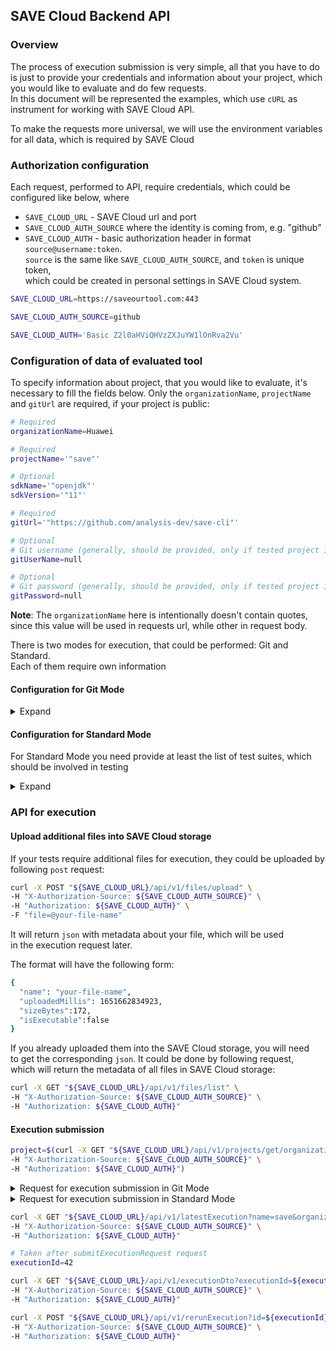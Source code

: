 ## SAVE Cloud Backend API
### Overview

The process of execution submission is very simple, all that you have to do
is just to provide your credentials and information about your project, which you
would like to evaluate and do few requests.\
In this document will be represented the examples, which use `cURL`
as instrument for working with SAVE Cloud API.

To make the requests more universal, we will
use the environment variables for all data, which is required by SAVE Cloud

### Authorization configuration

Each request, performed to API, require credentials, which could be configured like below, where

* `SAVE_CLOUD_URL` - SAVE Cloud url and port
* `SAVE_CLOUD_AUTH_SOURCE` where the identity is coming from, e.g. "github"
* `SAVE_CLOUD_AUTH` - basic authorization header in format `source@username:token`.\
   `source` is the same like `SAVE_CLOUD_AUTH_SOURCE`, and `token` is unique token,\
    which could be created in personal settings in SAVE Cloud system.

```bash
SAVE_CLOUD_URL=https://saveourtool.com:443

SAVE_CLOUD_AUTH_SOURCE=github

SAVE_CLOUD_AUTH='Basic Z2l0aHViQHVzZXJuYW1lOnRva2Vu'
```

### Configuration of data of evaluated tool

To specify information about project, that you would like to evaluate,
it's necessary to fill the fields below. Only the `organizationName`,
`projectName` and `gitUrl` are required, if your project is public:


```bash
# Required
organizationName=Huawei

# Required
projectName='"save"'

# Optional
sdkName='"openjdk"'
sdkVersion='"11"'

# Required
gitUrl='"https://github.com/analysis-dev/save-cli"'

# Optional
# Git username (generally, should be provided, only if tested project is private)
gitUserName=null

# Optional
# Git password (generally, should be provided, only if tested project is private)
gitPassword=null
```

**Note**: The `organizationName` here is intentionally doesn't contain quotes, since this value
will be used in requests url, while other in request body.

There is two modes for execution, that could be performed: Git and Standard.\
Each of them require own information

#### Configuration for Git Mode
<details>
  <summary>Expand</summary>

Only the `testRootPath`, which represents 
the relative path to the root directory with tests in your repository is required for execution.

```bash
# Required
testRootPath='"examples/kotlin-diktat"'

# Optional
branch='"origin/feature/testing_for_cloud"'

# Optional
commitHash=null
```

</details>

#### Configuration for Standard Mode

For Standard Mode you need provide at least the list of test suites,
which should be involved in testing

<details>
  <summary>Expand</summary>

```bash
# Required
testSuites='["Directory: Chapter 1", "Directory: Chapter2"]'

# Optional
execCmd=null

# Optional
# Batch size controls how many files will be processed at the same time.
batchSize=null

```
</details>

### API for execution

#### Upload additional files into SAVE Cloud storage

If your tests require additional files for execution, they could be uploaded by
following `post` request:

```bash
curl -X POST "${SAVE_CLOUD_URL}/api/v1/files/upload" \
-H "X-Authorization-Source: ${SAVE_CLOUD_AUTH_SOURCE}" \
-H "Authorization: ${SAVE_CLOUD_AUTH}" \
-F "file=@your-file-name"
```

It will return `json` with metadata about your file, which will be used\
in the execution request later.

The format will have the following form:

```bash
{
  "name": "your-file-name",
  "uploadedMillis": 1651662834923,
  "sizeBytes":172,
  "isExecutable":false
}
```

If you already uploaded them into the SAVE Cloud storage, you will need\
to get the corresponding `json`. It could be done by following request,\
which will return the metadata of all files in SAVE Cloud storage:

```bash
curl -X GET "${SAVE_CLOUD_URL}/api/v1/files/list" \
-H "X-Authorization-Source: ${SAVE_CLOUD_AUTH_SOURCE}" \
-H "Authorization: ${SAVE_CLOUD_AUTH}"
```

#### Execution submission

```bash
project=$(curl -X GET "${SAVE_CLOUD_URL}/api/v1/projects/get/organization-name?name=save&organizationName=${organizationName}" \
-H "X-Authorization-Source: ${SAVE_CLOUD_AUTH_SOURCE}" \
-H "Authorization: ${SAVE_CLOUD_AUTH}")
```

<details>
  <summary>Request for execution submission in Git Mode</summary>

```bash
curl -X POST "${SAVE_CLOUD_URL}/api/v1/submitExecutionRequest" \
-H "X-Authorization-Source: ${SAVE_CLOUD_AUTH_SOURCE}" \
-H "Authorization: ${SAVE_CLOUD_AUTH}" \
-F "executionRequest={
    \"project\": ${project},
    \"gitDto\": {
        \"url\": ${gitUrl},
        \"username\": ${gitUserName},
        \"password\": ${gitPassword},
        \"branch\": ${branch},
        \"hash\": ${commitHash}
    },
    \"testRootPath\": ${testRootPath},
    \"sdk\": {
      \"name\": ${sdkName},
      \"version\": ${sdkVersion}
    },
    \"executionId\" : null
};type=application/json" \
-F 'file={
  "name": "ktlint",
  "uploadedMillis": 1637658398621,
  "sizeBytes": 54167132,
  "isExecutable": false
};type=application/json' \
-F 'file={
  "name": "diktat.jar",
  "uploadedMillis": 1637658396121,
  "sizeBytes": 6366668,
  "isExecutable": false
};type=application/json'
```

</details>

<details>
  <summary>Request for execution submission in Standard Mode</summary>

```bash
curl -X POST "${SAVE_CLOUD_URL}/api/v1/executionRequestStandardTests" \
-H "X-Authorization-Source: ${SAVE_CLOUD_AUTH_SOURCE}" \
-H "Authorization: ${SAVE_CLOUD_AUTH}" \
-F "execution={
    \"project\": ${project},
    \"testsSuites\": ${testSuites},
    \"sdk\": {
      \"name\": ${sdkName},
      \"version\": ${sdkVersion}
    },
    \"executionId\" : null
};type=application/json" \
-F 'file={
  "name": "ktlint",
  "uploadedMillis": 1637658398621,
  "sizeBytes": 54167132,
  "isExecutable": false
};type=application/json' \
-F 'file={
  "name": "diktat-analysis.yml",
  "uploadedMillis": 1637673340431,
  "sizeBytes":3207,
  "isExecutable":false
};type=application/json' \
-F 'file={
  "name": "diktat.jar",
  "uploadedMillis": 1637658396121,
  "sizeBytes": 6366668,
  "isExecutable": false
};type=application/json'
```

</details>

```bash
curl -X GET "${SAVE_CLOUD_URL}/api/v1/latestExecution?name=save&organizationName=${organizationName}" \
-H "X-Authorization-Source: ${SAVE_CLOUD_AUTH_SOURCE}" \
-H "Authorization: ${SAVE_CLOUD_AUTH}"
```

```bash
# Taken after submitExecutionRequest request
executionId=42

curl -X GET "${SAVE_CLOUD_URL}/api/v1/executionDto?executionId=${executionId}" \
-H "X-Authorization-Source: ${SAVE_CLOUD_AUTH_SOURCE}" \
-H "Authorization: ${SAVE_CLOUD_AUTH}"
```

```bash
curl -X POST "${SAVE_CLOUD_URL}/api/v1/rerunExecution?id=${executionId}" \
-H "X-Authorization-Source: ${SAVE_CLOUD_AUTH_SOURCE}" \
-H "Authorization: ${SAVE_CLOUD_AUTH}"
```